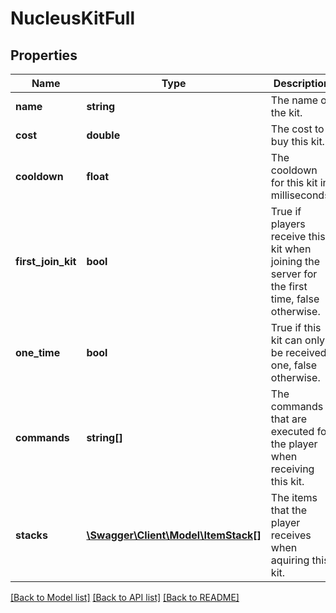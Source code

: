 # NucleusKitFull

## Properties
Name | Type | Description | Notes
------------ | ------------- | ------------- | -------------
**name** | **string** | The name of the kit. | [optional] 
**cost** | **double** | The cost to buy this kit. | [optional] 
**cooldown** | **float** | The cooldown for this kit in milliseconds. | [optional] 
**first_join_kit** | **bool** | True if players receive this kit when joining the server for the first time, false otherwise. | [optional] 
**one_time** | **bool** | True if this kit can only be received one, false otherwise. | [optional] 
**commands** | **string[]** | The commands that are executed for the player when receiving this kit. | [optional] 
**stacks** | [**\Swagger\Client\Model\ItemStack[]**](ItemStack.md) | The items that the player receives when aquiring this kit. | [optional] 

[[Back to Model list]](../README.md#documentation-for-models) [[Back to API list]](../README.md#documentation-for-api-endpoints) [[Back to README]](../README.md)


